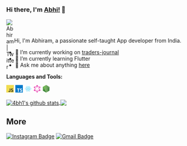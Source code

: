 ### Hi there, I'm [Abhi!](https://abh16am.web.app) 👋


<a href="https://twitter.com/4bhiram">
  <img align="left" alt="Abhiram | Twitter" width="21px" src="https://raw.githubusercontent.com/anuraghazra/anuraghazra/master/assets/twitter.svg" />
</a>
<br />
<br />

Hi, I'm Abhiram, a passionate self-taught App developer from India.

- 🔭 I’m currently working on [traders-journal](https://github.com/abhi123vj/Bull-Run)
- 🌱 I’m currently learning Flutter
- 💬 Ask me about anything [here](https://github.com/abhi123vj/abhi123vj/issues)

**Languages and Tools:**  

<code><img height="20" src="https://raw.githubusercontent.com/github/explore/80688e429a7d4ef2fca1e82350fe8e3517d3494d/topics/javascript/javascript.png"></code>
<code><img height="20" src="https://raw.githubusercontent.com/github/explore/80688e429a7d4ef2fca1e82350fe8e3517d3494d/topics/typescript/typescript.png"></code>
<code><img height="20" src="https://raw.githubusercontent.com/github/explore/80688e429a7d4ef2fca1e82350fe8e3517d3494d/topics/react/react.png"></code>
<code><img height="20" src="https://raw.githubusercontent.com/github/explore/5c058a388828bb5fde0bcafd4bc867b5bb3f26f3/topics/graphql/graphql.png"></code>
<code><img height="20" src="https://raw.githubusercontent.com/github/explore/80688e429a7d4ef2fca1e82350fe8e3517d3494d/topics/nodejs/nodejs.png"></code>    


<a href>
  <img align="center" src="https://github-readme-stats.anuraghazra1.vercel.app/api?username=abhi123vj&show_icons=true&include_all_commits=true&theme=material-palenight" alt="4bh1's github stats" />
</a>
<a >
  <!-- Change the `github-readme-stats.anuraghazra1.vercel.app` to `github-readme-stats.vercel.app`  -->
  <img align="center" src="https://github-readme-stats.anuraghazra1.vercel.app/api/top-langs/?username=abhi123vj&layout=compact&theme=material-palenight" />
</a>


## More 
[![Instagram Badge](https://img.shields.io/badge/-Instagram-dd2a7b?style=flat-square&logo=instagram&logoColor=white&link=https://www.instagram.com/4bhi6am)](https://www.instagram.com/4bhi6am) 
[![Gmail Badge](https://img.shields.io/badge/-Gmail-d14836?style=flat-square&logo=Gmail&logoColor=white&link=mailto:4bh1ram@gmail.com)](mailto:4bh1ram@gmail.com)

